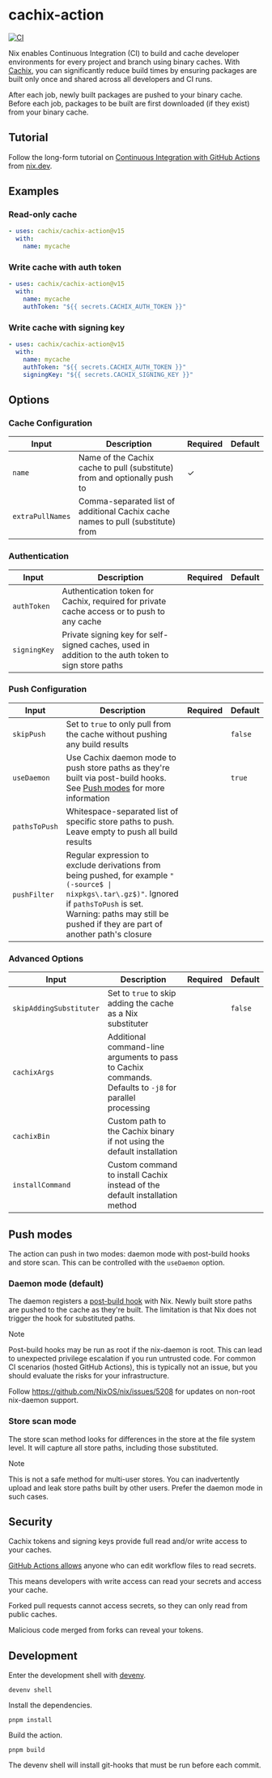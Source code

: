 # cachix-action

[![CI](https://github.com/cachix/cachix-action/workflows/cachix-action%20test/badge.svg)](https://github.com/cachix/cachix-action/actions)

Nix enables Continuous Integration (CI) to build and cache developer environments for every project and branch using binary caches.
With [Cachix](https://cachix.org), you can significantly reduce build times by ensuring packages are built only once and shared across all developers and CI runs.

After each job, newly built packages are pushed to your binary cache.
Before each job, packages to be built are first downloaded (if they exist) from your binary cache.

## Tutorial

Follow the long-form tutorial on [Continuous Integration with GitHub Actions](https://nix.dev/tutorials/nixos/continuous-integration-github-actions) from [nix.dev](https://nix.dev/).

## Examples

### Read-only cache

```yaml
- uses: cachix/cachix-action@v15
  with:
    name: mycache
```

### Write cache with auth token

```yaml
- uses: cachix/cachix-action@v15
  with:
    name: mycache
    authToken: "${{ secrets.CACHIX_AUTH_TOKEN }}"
```

### Write cache with signing key

```yaml
- uses: cachix/cachix-action@v15
  with:
    name: mycache
    authToken: "${{ secrets.CACHIX_AUTH_TOKEN }}"
    signingKey: "${{ secrets.CACHIX_SIGNING_KEY }}"
```

## Options

### Cache Configuration

| Input            | Description                                                                     | Required | Default |
| ---------------- | ------------------------------------------------------------------------------- | -------- | ------- |
| `name`           | Name of the Cachix cache to pull (substitute) from and optionally push to       | ✓        |         |
| `extraPullNames` | Comma-separated list of additional Cachix cache names to pull (substitute) from |          |         |

### Authentication

| Input        | Description                                                                                        | Required | Default |
| ------------ | -------------------------------------------------------------------------------------------------- | -------- | ------- |
| `authToken`  | Authentication token for Cachix, required for private cache access or to push to any cache         |          |         |
| `signingKey` | Private signing key for self-signed caches, used in addition to the auth token to sign store paths |          |         |

### Push Configuration

| Input         | Description                                                                                                                                                                                                                  | Required | Default |
| ------------- | ---------------------------------------------------------------------------------------------------------------------------------------------------------------------------------------------------------------------------- | -------- | ------- |
| `skipPush`    | Set to `true` to only pull from the cache without pushing any build results                                                                                                                                                  |          | `false` |
| `useDaemon`   | Use Cachix daemon mode to push store paths as they're built via post-build hooks. See [Push modes](#push-modes) for more information                                                                                         |          | `true`  |
| `pathsToPush` | Whitespace-separated list of specific store paths to push. Leave empty to push all build results                                                                                                                             |          |         |
| `pushFilter`  | Regular expression to exclude derivations from being pushed, for example `"(-source$ \| nixpkgs\.tar\.gz$)"`. Ignored if `pathsToPush` is set. Warning: paths may still be pushed if they are part of another path's closure |          |

### Advanced Options

| Input                   | Description                                                                                             | Required | Default |
| ----------------------- | ------------------------------------------------------------------------------------------------------- | -------- | ------- |
| `skipAddingSubstituter` | Set to `true` to skip adding the cache as a Nix substituter                                             |          | `false` |
| `cachixArgs`            | Additional command-line arguments to pass to Cachix commands. Defaults to `-j8` for parallel processing |          |         |
| `cachixBin`             | Custom path to the Cachix binary if not using the default installation                                  |          |         |
| `installCommand`        | Custom command to install Cachix instead of the default installation method                             |          |         |

## Push modes

The action can push in two modes: daemon mode with post-build hooks and store scan.
This can be controlled with the `useDaemon` option.

### Daemon mode (default)

The daemon registers a [post-build hook](https://nixos.org/manual/nix/stable/command-ref/conf-file.html#conf-post-build-hook) with Nix.
Newly built store paths are pushed to the cache as they're built.
The limitation is that Nix does not trigger the hook for substituted paths.

> [!NOTE]
> Post-build hooks may be run as root if the nix-daemon is root.
> This can lead to unexpected privilege escalation if you run untrusted code.
> For common CI scenarios (hosted GitHub Actions), this is typically not an issue, but you should evaluate the risks for your infrastructure.
>
> Follow https://github.com/NixOS/nix/issues/5208 for updates on non-root nix-daemon support.

### Store scan mode

The store scan method looks for differences in the store at the file system level.
It will capture all store paths, including those substituted.

> [!NOTE]
> This is not a safe method for multi-user stores.
> You can inadvertently upload and leak store paths built by other users.
> Prefer the daemon mode in such cases.

## Security

Cachix tokens and signing keys provide full read and/or write access to your caches.

[GitHub Actions allows](https://docs.github.com/en/actions/security-guides/using-secrets-in-github-actions#accessing-your-secrets) anyone who can edit workflow files to read secrets.

This means developers with write access can read your secrets and access your cache.

Forked pull requests cannot access secrets, so they can only read from public caches.

Malicious code merged from forks can reveal your tokens.

## Development

Enter the development shell with [devenv](https://devenv.sh).

```console
devenv shell
```

Install the dependencies.

```console
pnpm install
```

Build the action.

```console
pnpm build
```

The devenv shell will install git-hooks that must be run before each commit.
